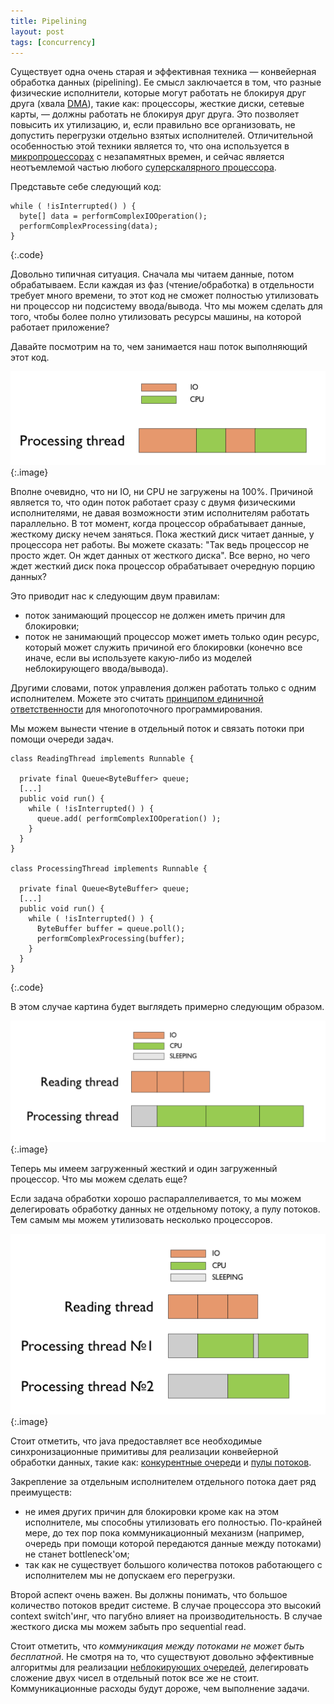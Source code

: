 ```yaml
---
title: Pipelining
layout: post
tags: [concurrency]
---
```


Существует одна очень старая и эффективная техника — конвейерная обработка данных (pipelining). Ее смысл заключается в том, что разные физические исполнители, которые могут работать не блокируя друг друга (хвала [DMA][ref-DMA]), такие как: процессоры, жесткие диски, сетевые карты, — должны работать не блокируя друг друга. Это позволяет повысить их утилизацию, и, если правильно все организовать, не допустить перегрузки отдельно взятых исполнителей. Отличительной особенностью этой техники является то, что она используется в [микропроцессорах][ref-pipeline] с незапамятных времен, и сейчас является неотъемлемой частью любого [суперскалярного процессора][ref-superscalar].

Представьте себе следующий код:

	while ( !isInterrupted() ) {
	  byte[] data = performComplexIOOperation();
	  performComplexProcessing(data);
	}
{:.code}

Довольно типичная ситуация. Сначала мы читаем данные, потом обрабатываем. Если каждая из фаз (чтение/обработка) в отдельности требует много времени, то этот код не сможет полностью утилизовать ни процессор ни подсистему ввода/вывода. Что мы можем сделать для того, чтобы более полно утилизовать ресурсы машины, на которой работает приложение?

Давайте посмотрим на то, чем занимается наш поток выполняющий этот код.

![Figure 1](/images/pipelining/fig1.png)
{:.image}

Вполне очевидно, что ни IO, ни CPU не загружены на 100%. Причиной является то, что один поток работает сразу с двумя физическими исполнителями, не давая возможности этим исполнителям работать параллельно. В тот момент, когда процессор обрабатывает данные, жесткому диску нечем заняться. Пока жесткий диск читает данные, у процессора нет работы. Вы можете сказать: "Так ведь процессор не просто ждет. Он ждет данных от жесткого диска". Все верно, но чего ждет жесткий диск пока процессор обрабатывает очередную порцию данных?

Это приводит нас к следующим двум правилам:

* поток занимающий процессор не должен иметь причин для блокировки;
* поток не занимающий процессор может иметь только один ресурс, который может служить причиной его блокировки (конечно все иначе, если вы используете какую-либо из моделей неблокирующего ввода/вывода).

Другими словами, поток управления должен работать только с одним исполнителем. Можете это считать [принципом единичной ответственности][ref-SRP] для многопоточного программирования.

Мы можем вынести чтение в отдельный поток и связать потоки при помощи очереди задач.

	class ReadingThread implements Runnable {
	
	  private final Queue<ByteBuffer> queue;
	  [...]
	  public void run() {
	    while ( !isInterrupted() ) {
	      queue.add( performComplexIOOperation() );
	    }
	  }
	}
	
	class ProcessingThread implements Runnable {

	  private final Queue<ByteBuffer> queue;
	  [...]
	  public void run() {
	    while ( !isInterrupted() ) {
	      ByteBuffer buffer = queue.poll();
	      performComplexProcessing(buffer);
	    }
	  }
	}
{:.code}

В этом случае картина будет выглядеть примерно следующим образом.

![Figure 2](/images/pipelining/fig2.png)
{:.image}

Теперь мы имеем загруженный жесткий и один загруженный процессор. Что мы можем сделать еще?

Если задача обработки хорошо распараллеливается, то мы можем делегировать обработку данных не отдельному потоку, а пулу потоков. Тем самым мы можем утилизовать несколько процессоров.

![Figure 3](/images/pipelining/fig3.png)
{:.image}

Стоит отметить, что java предоставляет все необходимые синхронизационные примитивы для реализации конвейерной обработки данных, такие как: [конкурентные очереди][ref-concurrent-queue] и [пулы потоков][ref-executor].

Закрепление за отдельным исполнителем отдельного потока дает ряд преимуществ:

* не имея других причин для блокировки кроме как на этом исполнителе, мы способны утилизовать его полностью. По-крайней мере, до тех пор пока коммуникационный механизм (например, очередь при помощи которой передаются данные между потоками) не станет bottleneck'ом;
* так как не существует большого количества потоков работающего с исполнителем мы не допускаем его перегрузки.

Второй аспект очень важен. Вы должны понимать, что большое количество потоков вредит системе. В случае процессора это высокий context switch'инг, что пагубно влияет на производительность. В случае жесткого диска мы можем забыть про sequential read.

Стоит отметить, что _коммуникация между потоками не может быть бесплатной_. Не смотря на то, что существуют довольно эффективные алгоритмы для реализации [неблокирующих очередей][ref-nonblocking-queue], делегировать сложение двух чисел в отдельный поток все же не стоит. Коммуникационные расходы будут дороже, чем выполнение задачи.

[ref-DMA]: http://en.wikipedia.org/wiki/Direct_memory_access
[ref-pipeline]: http://en.wikipedia.org/wiki/Instruction_pipeline
[ref-superscalar]: http://en.wikipedia.org/wiki/Superscalar
[ref-SRP]: http://en.wikipedia.org/wiki/Single_responsibility_principle
[ref-concurrent-queue]: http://java.sun.com/j2se/1.5.0/docs/api/java/util/concurrent/ConcurrentLinkedQueue.html
[ref-executor]: http://java.sun.com/j2se/1.5.0/docs/api/java/util/concurrent/Executor.html
[ref-nonblocking-queue]: http://www.ibm.com/developerworks/java/library/j-jtp04186/index.html